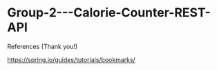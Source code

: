 # Group-2---Calorie-Counter-REST-API

References (Thank you!)

https://spring.io/guides/tutorials/bookmarks/
